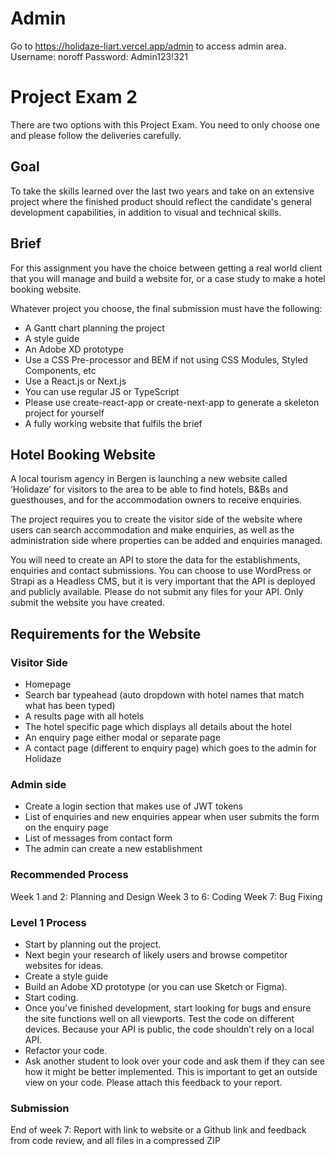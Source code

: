 # Admin

Go to https://holidaze-liart.vercel.app/admin to access admin area.
Username: noroff
Password: Admin123!321

# Project Exam 2

There are two options with this Project Exam. You need to only choose one and
please follow the deliveries carefully.

## Goal

To take the skills learned over the last two years and take on an extensive
project where the finished product should reflect the candidate's general
development capabilities, in addition to visual and technical skills.

## Brief

For this assignment you have the choice between getting a real world client that
you will manage and build a website for, or a case study to make a hotel booking
website.

Whatever project you choose, the final submission must have the following:

-   A Gantt chart planning the project
-   A style guide
-   An Adobe XD prototype
-   Use a CSS Pre-processor and BEM if not using CSS Modules, Styled Components,
    etc
-   Use a React.js or Next.js
-   You can use regular JS or TypeScript
-   Please use create-react-app or create-next-app to generate a skeleton project
    for yourself
-   A fully working website that fulfils the brief

## Hotel Booking Website

A local tourism agency in Bergen is launching a new website called ‘Holidaze’
for visitors to the area to be able to find hotels, B&Bs and guesthouses, and
for the accommodation owners to receive enquiries.

The project requires you to create the visitor side of the website where users
can search accommodation and make enquiries, as well as the administration side
where properties can be added and enquiries managed.

You will need to create an API to store the data for the establishments,
enquiries and contact submissions. You can choose to use WordPress or Strapi as
a Headless CMS, but it is very important that the API is deployed and publicly
available. Please do not submit any files for your API. Only submit the website
you have created.

## Requirements for the Website

### Visitor Side

-   Homepage
-   Search bar typeahead (auto dropdown with hotel names that match what has been
    typed)
-   A results page with all hotels
-   The hotel specific page which displays all details about the hotel
-   An enquiry page either modal or separate page
-   A contact page (different to enquiry page) which goes to the admin for
    Holidaze

### Admin side

-   Create a login section that makes use of JWT tokens
-   List of enquiries and new enquiries appear when user submits the form on the
    enquiry page
-   List of messages from contact form
-   The admin can create a new establishment

### Recommended Process

Week 1 and 2: Planning and Design Week 3 to 6: Coding Week 7: Bug Fixing

### Level 1 Process

-   Start by planning out the project.
-   Next begin your research of likely users and browse competitor websites for
    ideas.
-   Create a style guide
-   Build an Adobe XD prototype (or you can use Sketch or Figma).
-   Start coding.
-   Once you’ve finished development, start looking for bugs and ensure the site
    functions well on all viewports. Test the code on different devices. Because
    your API is public, the code shouldn’t rely on a local API.
-   Refactor your code.
-   Ask another student to look over your code and ask them if they can see how it
    might be better implemented. This is important to get an outside view on your
    code. Please attach this feedback to your report.

### Submission

End of week 7: Report with link to website or a Github link and feedback from
code review, and all files in a compressed ZIP
